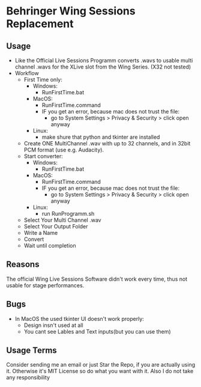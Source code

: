 # Behringer Wing Sessions Replacement

## Usage
- Like the Official Live Sessions Programm converts .wavs to usable multi channel .wavs for the XLive slot from the Wing Series. (X32 not tested)
- Workflow
    - First Time only:
        - Windows:
            - RunFirstTime.bat
        - MacOS:
            - RunFirstTime.command
            - IF you get an error, because mac does not trust the file:
                - go to System Settings > Privacy & Security > click open anyway
        - Linux:
            - make shure that python and tkinter are installed
    - Create ONE MultiChannel .wav with up to 32 channels, and in 32bit PCM format (use e.g. Audacity).
    - Start converter:
        - Windows:
            - RunFirstTime.bat
        - MacOS:
            - RunFirstTime.command
            - IF you get an error, because mac does not trust the file:
                - go to System Settings > Privacy & Security > click open anyway
        - Linux:
            - run RunProgramm.sh
    - Select Your Multi Channel .wav
    - Select Your Output Folder 
    - Write a Name
    - Convert
    - Wait until completion


## Reasons
The official Wing Live Sessions Software didn't work every time, thus not usable for stage performances.

## Bugs
- In MacOS the used tkinter UI doesn't work properly:
    - Design insn't used at all
    - You cant see Lables and Text inputs(but you can use them)

## Usage Terms
Consider sending me an email or just Star the Repo, if you are actually using it. Otherwise it's MIT License so do what you want with it. Also I do not take any responsibility